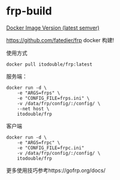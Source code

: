 # frp-build
[Docker Image Version (latest semver)](https://img.shields.io/docker/v/itodouble/frp?sort=semver)

https://github.com/fatedier/frp docker 构建!


使用方式
```
docker pull itodouble/frp:latest
```
服务端：
```
docker run -d \
    -e "ARGS=frps" \
    -e "CONFIG_FILE=frps.ini" \
    -v /data/frp/config/:/config/ \
    --net host \
    itodouble/frp
```

客户端
```
docker run -d \
    -e "ARGS=frpc" \
    -e "CONFIG_FILE=frpc.ini"
    -v /data/frp/config/:/config/ \
    itodouble/frp
```

更多使用技巧参考https://gofrp.org/docs/


